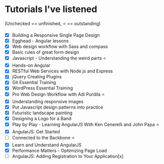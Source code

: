 # Tutorials I've listened

(Unchecked == unfinished, :star: == outstanding)

- [x] Building a Responsive Single Page Design
- [x] Egghead - Angular lessons
- [x] Web design workflow with Sass and compass
- [x] Basic rules of great form design
- [x] Javascript - Understanding the weird parts :star:
- [x] Hands-on Angular
- [x] RESTful Web Services with Node.js and Express
- [x] jQuery Creating Plugins
- [x] Git Essential Training
- [x] WordPress Essential Training
- [x] Pro Web Design Workflow with Adi Purdila :star:
- [x] Understanding responsive images
- [x] Put Javascript design patterns into practice
- [x] Futuristic landscape painting
- [x] Designing a Logo for a Band
- [x] Play by Play - Learning AngularJS With Ken Cenerelli and John Papa :star:
- [x] AngularJS: Get Started
- [ ] Connected to the Backbone :star:
- [x] Learn and Understand AngularJS
- [x] Performance Matters - Optimizing Page Load
- [ ] AngularJS: Adding Registration to Your Application[x] 